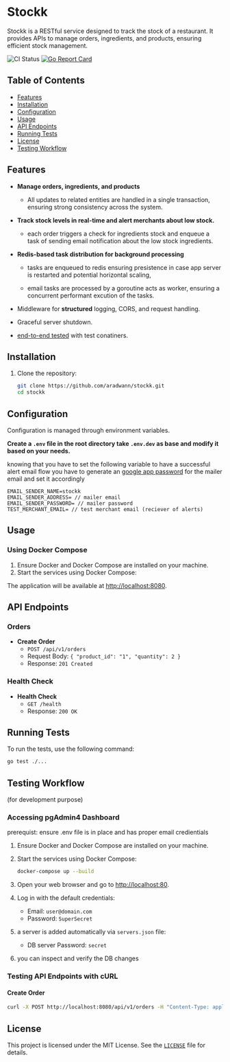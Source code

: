 # Stockk

Stockk is a RESTful service designed to track the stock of a restaurant. It provides APIs to manage orders, ingredients, and products, ensuring efficient stock management.

![CI Status](https://github.com/aradwann/stockk/workflows/go.yml/badge.svg)
[![Go Report Card](https://goreportcard.com/badge/github.com/aradwann/stockk)](https://goreportcard.com/report/github.com/aradwann/stockk)

## Table of Contents

- [Features](#features)
- [Installation](#installation)
- [Configuration](#configuration)
- [Usage](#usage)
- [API Endpoints](#api-endpoints)
- [Running Tests](#running-tests)
- [License](#license)
- [Testing Workflow](#testing-workflow)

## Features

- **Manage orders, ingredients, and products**  
  - All updates to related entities are handled in a single transaction, ensuring strong consistency across the system.  
- **Track stock levels in real-time and alert merchants about low stock.**  
  - each order triggers a check for ingredients stock and enqueue a task of sending email notification about the low stock ingredients.  
- **Redis-based task distribution for background processing**  
  - tasks are enqueued to redis ensuring presistence in case app server is restarted and potential horizontal scaling,

  - email tasks are processed by a goroutine acts as worker, ensuring a concurrent performant excution of the tasks.
- Middleware for **structured** logging, CORS, and request handling.  

- Graceful server shutdown.  
- [end-to-end tested](./test/e2e_test.go) with test conatiners.

## Installation

1. Clone the repository:

    ```sh
    git clone https://github.com/aradwann/stockk.git
    cd stockk
    ```

## Configuration

Configuration is managed through environment variables.

**Create a `.env` file in the root directory take `.env.dev` as base and modify it based on your needs.**

knowing that you have to set the following variable to have a successful alert email flow
you have to generate an [google app password](https://support.google.com/accounts/answer/185833?hl=en) for the mailer email and set it accordingly

```.env
EMAIL_SENDER_NAME=stockk
EMAIL_SENDER_ADDRESS= // mailer email
EMAIL_SENDER_PASSWORD= // mailer password
TEST_MERCHANT_EMAIL= // test merchant email (reciever of alerts)
```

## Usage

### Using Docker Compose

1. Ensure Docker and Docker Compose are installed on your machine.
2. Start the services using Docker Compose:

The application will be available at <http://localhost:8080>.

## API Endpoints

### Orders

- **Create Order**
  - `POST /api/v1/orders`
  - Request Body: `{ "product_id": "1", "quantity": 2 }`
  - Response: `201 Created`

### Health Check

- **Health Check**
  - `GET /health`
  - Response: `200 OK`

## Running Tests

To run the tests, use the following command:

```sh
go test ./...
```

## Testing Workflow

(for development purpose)

### Accessing pgAdmin4 Dashboard

prerequist: ensure .env file is in place and has proper email credientials

1. Ensure Docker and Docker Compose are installed on your machine.
2. Start the services using Docker Compose:

    ```sh
    docker-compose up --build
    ```

3. Open your web browser and go to [http://localhost:80](http://localhost:80).
4. Log in with the default credentials:
    - Email: `user@domain.com`
    - Password: `SuperSecret`

5. a server is added automatically via `servers.json` file:
    - DB server Password: `secret`
6. you can inspect and verify the DB changes

### Testing API Endpoints with cURL

#### Create Order

```sh
curl -X POST http://localhost:8080/api/v1/orders -H "Content-Type: application/json" -d '{"product_id": "1", "quantity": 2}'
```

## License

This project is licensed under the MIT License. See the [`LICENSE`](LICENSE ) file for details.
